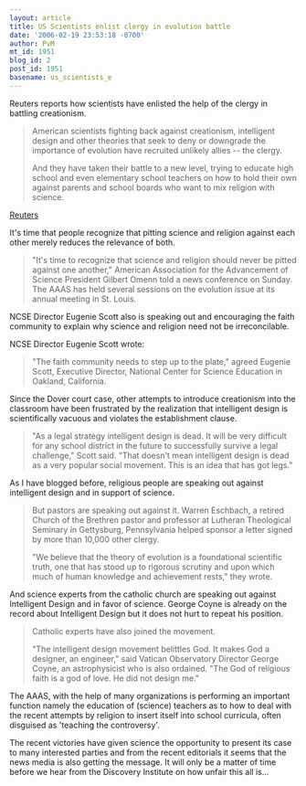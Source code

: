 ```yaml
---
layout: article
title: US Scientists enlist clergy in evolution battle
date: '2006-02-19 23:53:18 -0700'
author: PvM
mt_id: 1951
blog_id: 2
post_id: 1951
basename: us_scientists_e
---
```

Reuters reports how scientists have enlisted the help of the clergy in battling creationism.

> American scientists fighting back against creationism, intelligent design and other theories that seek to deny or downgrade the importance of evolution have recruited unlikely allies -- the clergy.
> 
> And they have taken their battle to a new level, trying to educate high school and even elementary school teachers on how to hold their own against parents and school boards who want to mix religion with science.


[Reuters](http://today.reuters.com/misc/PrinterFriendlyPopup.aspx?type=domesticNews&amp;storyID=uri:2006-02-19T233547Z_01_N19206908_RTRUKOC_0_US-SCIENCE-EVOLUTION.xml)

It's time that people recognize that pitting science and religion against each other merely reduces the relevance of both.

> "It's time to recognize that science and religion should never be pitted against one another," American Association for the Advancement of Science President Gilbert Omenn told a news conference on Sunday. The AAAS has held several sessions on the evolution issue at its annual meeting in St. Louis.

NCSE Director Eugenie Scott also is speaking out and encouraging the faith community to explain why science and religion need not be irreconcilable.

NCSE Director Eugenie Scott wrote:

> "The faith community needs to step up to the plate," agreed Eugenie Scott, Executive Director, National Center for Science Education in Oakland, California.

Since the Dover court case, other attempts to introduce creationism into the classroom have been frustrated by the realization that intelligent design is scientifically vacuous and violates the establishment clause.

> "As a legal strategy intelligent design is dead. It will be very difficult for any school district in the future to successfully survive a legal challenge," Scott said. "That doesn't mean intelligent design is dead as a very popular social movement. This is an idea that has got legs."

As I have blogged before, religious people are speaking out against intelligent design and in support of science.

> But pastors are speaking out against it. Warren Eschbach, a retired Church of the Brethren pastor and professor at Lutheran Theological Seminary in Gettysburg, Pennsylvania helped sponsor a letter signed by more than 10,000 other clergy.
> 
> "We believe that the theory of evolution is a foundational scientific truth, one that has stood up to rigorous scrutiny and upon which much of human knowledge and achievement rests," they wrote.

And science experts from the catholic church are speaking out against Intelligent Design and in favor of science.  George Coyne is already on the record about Intelligent Design but it does not hurt to repeat his position.

> Catholic experts have also joined the movement.
> 
> "The intelligent design movement belittles God. It makes God a designer, an engineer," said Vatican Observatory Director George Coyne, an astrophysicist who is also ordained. "The God of religious faith is a god of love. He did not design me."

The AAAS, with the help of many organizations is performing an important function namely the education of (science) teachers as to how to deal with the recent attempts by religion to insert itself into school curricula, often disguised as 'teaching the controversy'.

The recent victories have given science the opportunity to present its case to many interested parties and from the recent editorials it seems that the news media is also getting the message. It will only be a matter of time before we hear from the Discovery Institute on how unfair this all is...
